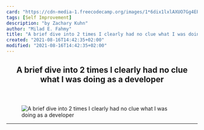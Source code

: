 ```yaml
---
card: "https://cdn-media-1.freecodecamp.org/images/1*6dix1lxlAXUO7Gg4EPjgBg.jpeg"
tags: [Self Improvement]
description: "by Zachary Kuhn"
author: "Milad E. Fahmy"
title: "A brief dive into 2 times I clearly had no clue what I was doing as a developer"
created: "2021-08-16T14:42:35+02:00"
modified: "2021-08-16T14:42:35+02:00"
---
```

<div class="site-wrapper">
<main id="site-main" class="site-main outer">
<div class="inner">
<article class="post-full post tag-self-improvement tag-programming tag-tech tag-startup tag-life-lessons ">
<header class="post-full-header">
<h1 class="post-full-title">A brief dive into 2 times I clearly had no clue what I was doing as a developer</h1>
</header>
<figure class="post-full-image">
<picture>
<source media="(max-width: 700px)" sizes="1px" srcset="data:image/gif;base64,R0lGODlhAQABAIAAAAAAAP///yH5BAEAAAAALAAAAAABAAEAAAIBRAA7 1w">
<source media="(min-width: 701px)" sizes="(max-width: 800px) 400px,
(max-width: 1170px) 700px,
1400px" srcset="https://cdn-media-1.freecodecamp.org/images/1*6dix1lxlAXUO7Gg4EPjgBg.jpeg 300w,
https://cdn-media-1.freecodecamp.org/images/1*6dix1lxlAXUO7Gg4EPjgBg.jpeg 600w,
https://cdn-media-1.freecodecamp.org/images/1*6dix1lxlAXUO7Gg4EPjgBg.jpeg 1000w,
https://cdn-media-1.freecodecamp.org/images/1*6dix1lxlAXUO7Gg4EPjgBg.jpeg 2000w">
<img onerror="this.style.display='none'" src="https://cdn-media-1.freecodecamp.org/images/1*6dix1lxlAXUO7Gg4EPjgBg.jpeg" alt="A brief dive into 2 times I clearly had no clue what I was doing as a developer">
</picture>
</figure>
<section class="post-full-content">
<div class="post-content medium-migrated-article">
</div>
<hr>
</section>
</article>
</div>
</main>
</div>
<!-- Google Tag Manager (noscript) -->
<!-- End Google Tag Manager (noscript) -->
